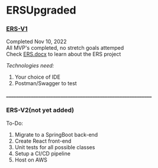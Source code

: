 # ERSUpgraded
### [ERS-V1](https://github.com/Dtech7/ERSUpgraded/tree/main/ERS-V1)
Completed Nov 10, 2022  
All MVP's completed, no stretch goals attemped  
Check [ERS.docx](https://github.com/Dtech7/ERSUpgraded/blob/main/ERS-V1/ERS.docx) to learn about the ERS project

*Technologies need:*
1. Your choice of IDE
2. Postman/Swagger to test

**___________________________________________________________**

### ERS-V2(not yet added)
To-Do:
1. Migrate to a SpringBoot back-end
2. Create React front-end
3. Unit tests for all possible classes
4. Setup a CI/CD pipeline
5. Host on AWS
